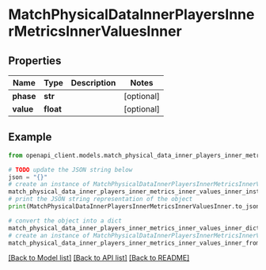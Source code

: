 # MatchPhysicalDataInnerPlayersInnerMetricsInnerValuesInner


## Properties

Name | Type | Description | Notes
------------ | ------------- | ------------- | -------------
**phase** | **str** |  | [optional] 
**value** | **float** |  | [optional] 

## Example

```python
from openapi_client.models.match_physical_data_inner_players_inner_metrics_inner_values_inner import MatchPhysicalDataInnerPlayersInnerMetricsInnerValuesInner

# TODO update the JSON string below
json = "{}"
# create an instance of MatchPhysicalDataInnerPlayersInnerMetricsInnerValuesInner from a JSON string
match_physical_data_inner_players_inner_metrics_inner_values_inner_instance = MatchPhysicalDataInnerPlayersInnerMetricsInnerValuesInner.from_json(json)
# print the JSON string representation of the object
print(MatchPhysicalDataInnerPlayersInnerMetricsInnerValuesInner.to_json())

# convert the object into a dict
match_physical_data_inner_players_inner_metrics_inner_values_inner_dict = match_physical_data_inner_players_inner_metrics_inner_values_inner_instance.to_dict()
# create an instance of MatchPhysicalDataInnerPlayersInnerMetricsInnerValuesInner from a dict
match_physical_data_inner_players_inner_metrics_inner_values_inner_from_dict = MatchPhysicalDataInnerPlayersInnerMetricsInnerValuesInner.from_dict(match_physical_data_inner_players_inner_metrics_inner_values_inner_dict)
```
[[Back to Model list]](../README.md#documentation-for-models) [[Back to API list]](../README.md#documentation-for-api-endpoints) [[Back to README]](../README.md)


